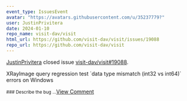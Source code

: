 ```yaml
---
event_type: IssuesEvent
avatar: "https://avatars.githubusercontent.com/u/35237779?"
user: JustinPrivitera
date: 2024-01-10
repo_name: visit-dav/visit
html_url: https://github.com/visit-dav/visit/issues/19088
repo_url: https://github.com/visit-dav/visit
---
```


<a href='https://github.com/JustinPrivitera' target='_blank'>JustinPrivitera</a> closed issue <a href='https://github.com/visit-dav/visit/issues/19088' target='_blank'>visit-dav/visit#19088</a>.

<p>XRayImage query regression test `data type mismatch (int32 vs int64)` errors on Windows</p><small>### Describe the bug...</small><a href='https://github.com/visit-dav/visit/issues/19088' target='_blank'>View Comment</a>